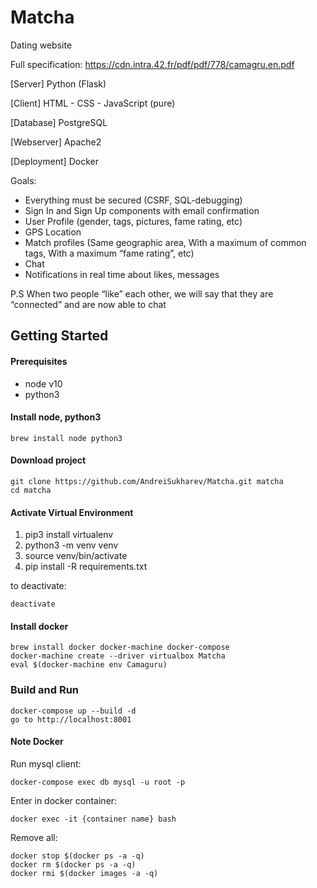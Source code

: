 # Matcha
Dating website

Full specification: https://cdn.intra.42.fr/pdf/pdf/778/camagru.en.pdf

[Server] Python (Flask)

[Client] HTML - CSS - JavaScript (pure)

[Database] PostgreSQL

[Webserver] Apache2

[Deployment] Docker

Goals:

- Everything must be secured (CSRF, SQL-debugging)
- Sign In and Sign Up components with email confirmation
- User Profile (gender, tags, pictures, fame rating, etc)
- GPS Location
- Match profiles (Same geographic area, With a maximum of common tags, With a maximum “fame rating”, etc)
- Chat
- Notifications in real time about likes, messages

P.S  When two people “like” each other, we will say that they are “connected” and are now able to chat
## Getting Started

#### Prerequisites

- node v10
- python3

#### Install node, python3

```
brew install node python3
```

#### Download project
```
git clone https://github.com/AndreiSukharev/Matcha.git matcha
cd matcha
```
#### Activate Virtual Environment
1. pip3 install virtualenv
2. python3 -m venv venv
3. source venv/bin/activate
4. pip install -R requirements.txt

to deactivate:
```
deactivate
```

#### Install docker

```
brew install docker docker-machine docker-compose
docker-machine create --driver virtualbox Matcha
eval $(docker-machine env Camaguru)
```

### Build and Run

```
docker-compose up --build -d
go to http://localhost:8001
```

#### Note Docker

Run mysql client:

```
docker-compose exec db mysql -u root -p
```
Enter in docker container:
```
docker exec -it {container name} bash
```
Remove all:
```
docker stop $(docker ps -a -q)
docker rm $(docker ps -a -q)
docker rmi $(docker images -a -q)
```